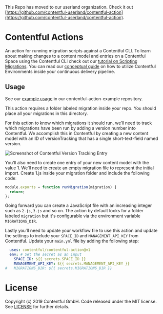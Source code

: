 This Repo has moved to our userland organization. Check it out [https://github.com/contentful-userland/contentful-action](https://github.com/contentful-userland/contentful-action). 

# Contentful Actions

An action for running migration scripts against a Contentful CLI. To learn about making changes to a content model and entries on a Contentful Space using the Contentful CLI check out our [tutorial on Scripting Migrations](https://www.contentful.com/developers/docs/tutorials/cli/scripting-migrations/). You can read our [conceptual guide](https://www.contentful.com/developers/docs/concepts/deployment-pipeline/) on how to utilize Contentful Environments inside your continuous delivery pipeline.

## Usage

See our [example usage](https://github.com/contentful-labs/contentful-action-example) in our contentful-action-example repository.

This action requires a folder labeled migration inside your repo. You should place all your migrations in this directory.

For this action to know which migrations it should run, we’ll need to track which migrations have been run by adding a version number into Contentful. We accomplish this in Contentful by creating a new content model with an ID of versionTracking that has a single short-text-field named version.

![Screenshot of Contentful Version Tracking Entry](images/version-tracking.png)

You’ll also need to create one entry of your new content model with the value 1. We’ll need to create an empty migration file to represent the initial import. Create 1.js inside your migration folder and include the following code:

```js
module.exports = function runMigration(migration) {
  return;
};
```

Going forward you can create a JavaScript file with an increasing integer such as `2.js`, `3.js` and so on. The action by default looks for a folder labeled `migration` but it's configurable via the environment variable `MIGRATIONS_DIR`.

Lastly you'll need to update your workflow file to use this action and update the settings to include your `SPACE_ID` and `MANAGEMENT_API_KEY` from Contentful. Update your `main.yml` file by adding the following step:


```yml
  uses: contentful/contentful-action@v1
  env: # Set the secret as an input
    SPACE_ID: ${{ secrets.SPACE_ID }}
    MANAGEMENT_API_KEY: ${{ secrets.MANAGEMENT_API_KEY }}
#   MIGRATIONS_DIR: ${{ secrets.MIGRATIONS_DIR }}
```

License
=======

Copyright (c) 2019 Contentful GmbH. Code released under the MIT license. See [LICENSE](LICENSE) for further details.


